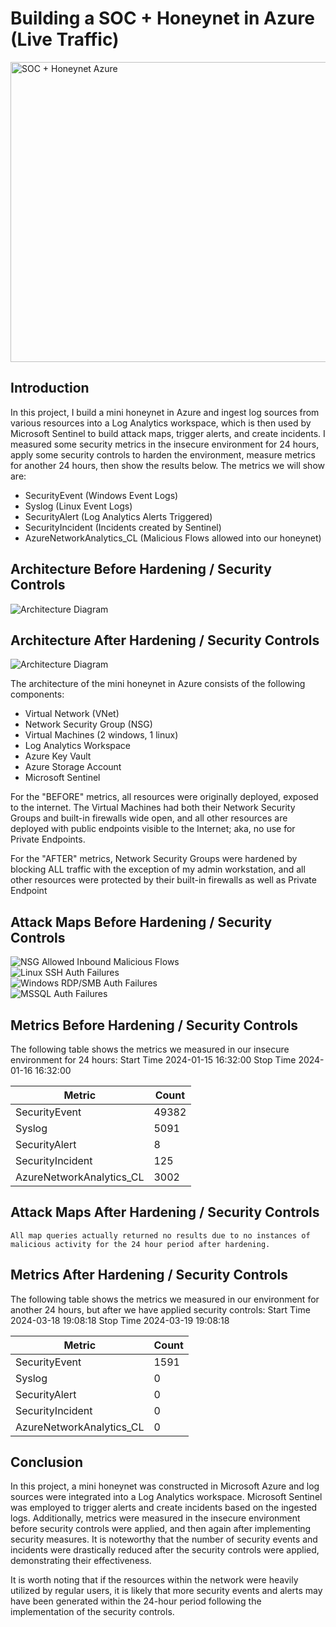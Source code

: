 # Building a SOC + Honeynet in Azure (Live Traffic)
<a data-flickr-embed="true" href="https://www.flickr.com/photos/200533061@N05/53728295503/in/dateposted/" title="SOC + Honeynet Azure"><img src="https://live.staticflickr.com/65535/53728295503_bc638d9a89_z.jpg" width="640" height="480" alt="SOC + Honeynet Azure"/></a>

## Introduction

In this project, I build a mini honeynet in Azure and ingest log sources from various resources into a Log Analytics workspace, which is then used by Microsoft Sentinel to build attack maps, trigger alerts, and create incidents. I measured some security metrics in the insecure environment for 24 hours, apply some security controls to harden the environment, measure metrics for another 24 hours, then show the results below. The metrics we will show are:

- SecurityEvent (Windows Event Logs)
- Syslog (Linux Event Logs)
- SecurityAlert (Log Analytics Alerts Triggered)
- SecurityIncident (Incidents created by Sentinel)
- AzureNetworkAnalytics_CL (Malicious Flows allowed into our honeynet)

## Architecture Before Hardening / Security Controls
![Architecture Diagram](https://i.imgur.com/hRTKgAul.jpg)

## Architecture After Hardening / Security Controls
![Architecture Diagram](https://i.imgur.com/hRTKgAul.jpg)

The architecture of the mini honeynet in Azure consists of the following components:

- Virtual Network (VNet)
- Network Security Group (NSG)
- Virtual Machines (2 windows, 1 linux)
- Log Analytics Workspace
- Azure Key Vault
- Azure Storage Account
- Microsoft Sentinel

For the "BEFORE" metrics, all resources were originally deployed, exposed to the internet. The Virtual Machines had both their Network Security Groups and built-in firewalls wide open, and all other resources are deployed with public endpoints visible to the Internet; aka, no use for Private Endpoints.

For the "AFTER" metrics, Network Security Groups were hardened by blocking ALL traffic with the exception of my admin workstation, and all other resources were protected by their built-in firewalls as well as Private Endpoint

## Attack Maps Before Hardening / Security Controls
![NSG Allowed Inbound Malicious Flows](https://i.imgur.com/GiQHcl6.png)<br>
![Linux SSH Auth Failures](https://i.imgur.com/1nJqjke.png)<br>
![Windows RDP/SMB Auth Failures](https://i.imgur.com/BVscWdW.png)<br>
![MSSQL Auth Failures](https://i.imgur.com/ldcolQj.png)<br>

## Metrics Before Hardening / Security Controls

The following table shows the metrics we measured in our insecure environment for 24 hours:
Start Time 2024-01-15 16:32:00
Stop Time 2024-01-16 16:32:00

| Metric                   | Count
| ------------------------ | -----
| SecurityEvent            | 49382
| Syslog                   | 5091
| SecurityAlert            | 8
| SecurityIncident         | 125
| AzureNetworkAnalytics_CL | 3002

## Attack Maps After Hardening / Security Controls

```All map queries actually returned no results due to no instances of malicious activity for the 24 hour period after hardening.```

## Metrics After Hardening / Security Controls

The following table shows the metrics we measured in our environment for another 24 hours, but after we have applied security controls:
Start Time 2024-03-18 19:08:18
Stop Time	2024-03-19 19:08:18

| Metric                   | Count
| ------------------------ | -----
| SecurityEvent            | 1591
| Syslog                   | 0
| SecurityAlert            | 0
| SecurityIncident         | 0
| AzureNetworkAnalytics_CL | 0

## Conclusion

In this project, a mini honeynet was constructed in Microsoft Azure and log sources were integrated into a Log Analytics workspace. Microsoft Sentinel was employed to trigger alerts and create incidents based on the ingested logs. Additionally, metrics were measured in the insecure environment before security controls were applied, and then again after implementing security measures. It is noteworthy that the number of security events and incidents were drastically reduced after the security controls were applied, demonstrating their effectiveness.

It is worth noting that if the resources within the network were heavily utilized by regular users, it is likely that more security events and alerts may have been generated within the 24-hour period following the implementation of the security controls.
